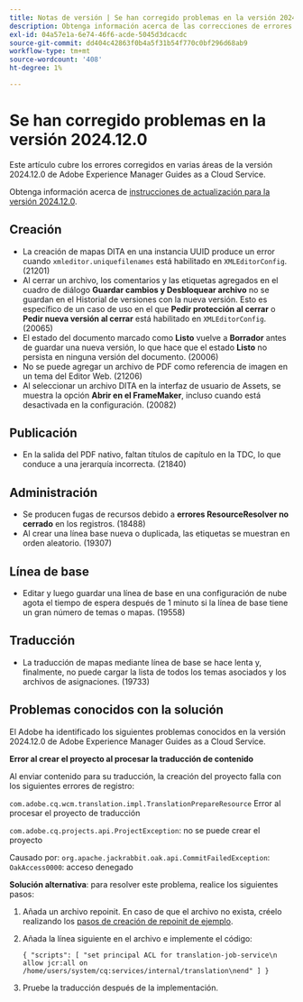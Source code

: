 ```yaml
---
title: Notas de versión | Se han corregido problemas en la versión 2024.12.0 de Adobe Experience Manager Guides
description: Obtenga información acerca de las correcciones de errores en la versión 2024.12.0 de Adobe Experience Manager Guides as a Cloud Service.
exl-id: 04a57e1a-6e74-46f6-acde-5045d3dcacdc
source-git-commit: dd404c42863f0b4a5f31b54f770c0bf296d68ab9
workflow-type: tm+mt
source-wordcount: '408'
ht-degree: 1%

---
```


# Se han corregido problemas en la versión 2024.12.0

Este artículo cubre los errores corregidos en varias áreas de la versión 2024.12.0 de Adobe Experience Manager Guides as a Cloud Service.

Obtenga información acerca de [instrucciones de actualización para la versión 2024.12.0](./upgrade-instructions-2024-12-0.md).

## Creación

- La creación de mapas DITA en una instancia UUID produce un error cuando `xmleditor.uniquefilenames` está habilitado en `XMLEditorConfig`. (21201)
- Al cerrar un archivo, los comentarios y las etiquetas agregados en el cuadro de diálogo **Guardar cambios y Desbloquear archivo** no se guardan en el Historial de versiones con la nueva versión. Esto es específico de un caso de uso en el que **Pedir protección al cerrar** o **Pedir nueva versión al cerrar** está habilitado en `XMLEditorConfig`. (20065)
- El estado del documento marcado como **Listo** vuelve a **Borrador** antes de guardar una nueva versión, lo que hace que el estado **Listo** no persista en ninguna versión del documento. (20006)
- No se puede agregar un archivo de PDF como referencia de imagen en un tema del Editor Web. (21206)
- Al seleccionar un archivo DITA en la interfaz de usuario de Assets, se muestra la opción **Abrir en el FrameMaker**, incluso cuando está desactivada en la configuración. (20082)

## Publicación

- En la salida del PDF nativo, faltan títulos de capítulo en la TDC, lo que conduce a una jerarquía incorrecta. (21840)


## Administración

- Se producen fugas de recursos debido a **errores ResourceResolver no cerrado** en los registros. (18488)
- Al crear una línea base nueva o duplicada, las etiquetas se muestran en orden aleatorio. (19307)


## Línea de base

- Editar y luego guardar una línea de base en una configuración de nube agota el tiempo de espera después de 1 minuto si la línea de base tiene un gran número de temas o mapas. (19558)

## Traducción

- La traducción de mapas mediante línea de base se hace lenta y, finalmente, no puede cargar la lista de todos los temas asociados y los archivos de asignaciones. (19733)

## Problemas conocidos con la solución

El Adobe ha identificado los siguientes problemas conocidos en la versión 2024.12.0 de Adobe Experience Manager Guides as a Cloud Service.

**Error al crear el proyecto al procesar la traducción de contenido**

Al enviar contenido para su traducción, la creación del proyecto falla con los siguientes errores de registro:

`com.adobe.cq.wcm.translation.impl.TranslationPrepareResource` Error al procesar el proyecto de traducción

`com.adobe.cq.projects.api.ProjectException`: no se puede crear el proyecto

Causado por: `org.apache.jackrabbit.oak.api.CommitFailedException`: `OakAccess0000`: acceso denegado


**Solución alternativa**: para resolver este problema, realice los siguientes pasos:

1. Añada un archivo repoinit. En caso de que el archivo no exista, créelo realizando los [pasos de creación de repoinit de ejemplo](https://experienceleaguecommunities.adobe.com/t5/adobe-experience-cloud-questions/repoinit-configuration-for-property-set-on-aem-as-cloud-service/m-p/438854?profile.language=es).
2. Añada la línea siguiente en el archivo e implemente el código:

   ```
   { "scripts": [ "set principal ACL for translation-job-service\n allow jcr:all on /home/users/system/cq:services/internal/translation\nend" ] }
   ```

3. Pruebe la traducción después de la implementación.

